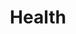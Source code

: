 ---
title: Health
description: A section for those who are interested in modern approaches to a healthy lifestyle. Every week we talk about simple and effective practices for the body and mind, share the secrets of the effectiveness of well-known CEOs and businessmen, debunk myths about the human body, and publish key findings from research on genetics, neurobiology and medicine. And we regularly make selections of popular science books about physical and mental health. Choose a scientific approach to personal effectiveness, mindfulness and healthy lifestyle.
---